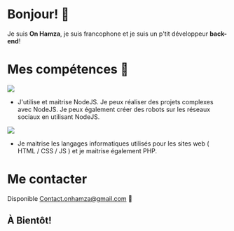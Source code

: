 # Bonjour! 👋
Je suis **On Hamza**, je suis francophone et je suis un p'tit développeur __back-end__!

# Mes compétences 💫
 ![](https://i.imgur.com/lbz51f9.png)
- J'utilise et maitrise NodeJS.
Je peux réaliser des projets complexes avec NodeJS.
Je peux également créer des robots sur les réseaux sociaux en utilisant NodeJS.

 ![](https://i.imgur.com/jHqJKXy.png)
 - Je maitrise les langages informatiques utilisés pour les sites web
 ( HTML  / CSS  / JS  ) et je maitrise également PHP.

# Me contacter
Disponible Contact.onhamza@gmail.com 💚

## À Bientôt!
